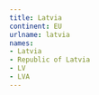 ```yaml
---
title: Latvia
continent: EU
urlname: latvia
names:
- Latvia
- Republic of Latvia
- LV
- LVA
---
```


